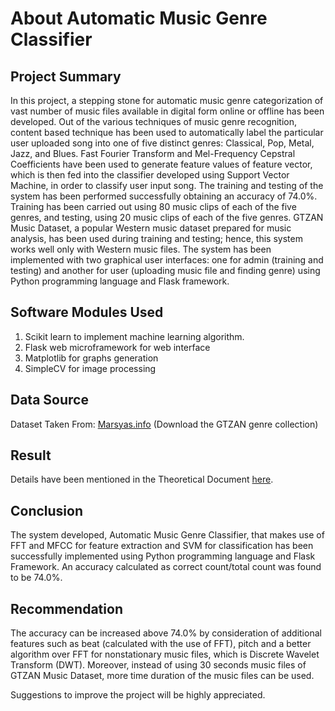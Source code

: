# About Automatic Music Genre Classifier

## Project Summary

In this project, a stepping stone for automatic music genre categorization of vast number of music files available in digital form online or offline has been developed. Out of the various techniques of music genre recognition, content based technique has been used to automatically label the particular user uploaded song into one of five distinct genres: Classical, Pop, Metal, Jazz, and Blues. Fast Fourier Transform and Mel-Frequency Cepstral Coefficients have been used to generate feature values of feature vector, which is then fed into the classifier developed using Support Vector Machine, in order to classify user input song. The training and testing of the system has been performed successfully obtaining an accuracy of 74.0%. Training has been carried out using 80 music clips of each of the five genres, and testing, using 20 music clips of each of the five genres. GTZAN Music Dataset, a popular Western music dataset prepared for music analysis, has been used during training and testing; hence, this system works well only with Western music files. The system has been implemented with two graphical user interfaces: one for admin (training and testing) and another for user (uploading music file and finding genre) using Python programming language and Flask framework. 

## Software Modules Used

1. Scikit learn to implement machine learning algorithm.
2. Flask web microframework for web interface
3. Matplotlib for graphs generation
4. SimpleCV for image processing

## Data Source

Dataset Taken From: [Marsyas.info](http://marsyas.info/downloads/datasets.html) (Download the GTZAN genre collection)

## Result

Details have been mentioned in the Theoretical Document [here](https://ruby-shrestha.000webhostapp.com/wp-content/uploads/2021/12/Theoretical-Documentation-on-Automatic-Music-Genre-Classifier.pdf).

## Conclusion

The system developed, Automatic Music Genre Classifier, that makes use of FFT and MFCC for feature extraction and SVM for classification has been successfully implemented using Python programming language and Flask Framework. An accuracy calculated as correct count/total count was found to be 74.0%.

## Recommendation

The accuracy can be increased above 74.0% by consideration of additional features such as beat (calculated with the use of FFT), pitch and a better algorithm over FFT for nonstationary music files, which is Discrete Wavelet Transform (DWT). Moreover, instead of using 30 seconds music files of GTZAN Music Dataset, more time duration of the music files can be used. 

Suggestions to improve the project will be highly appreciated.
